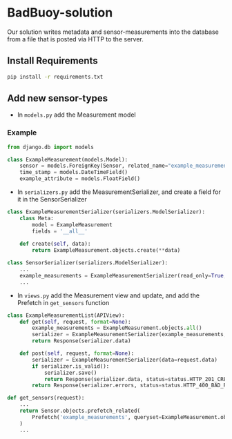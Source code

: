 # BadBuoy-solution

Our solution writes metadata and sensor-measurements into the database from a file that is posted via HTTP to the server.

## Install Requirements

```bash
pip install -r requirements.txt
```

## Add new sensor-types

- In `models.py` add the Measurement model

### Example
```python
from django.db import models

class ExampleMeasurement(models.Model):
    sensor = models.ForeignKey(Sensor, related_name="example_measurements", on_delete=models.CASCADE)
    time_stamp = models.DateTimeField()
    example_attribute = models.FloatField()
```
- In `serializers.py` add the MeasurementSerializer, and create a field for it in the SensorSerializer
```python
class ExampleMeasurementSerializer(serializers.ModelSerializer):
    class Meta:
        model = ExampleMeasurement
        fields = '__all__'
        
    def create(self, data):
        return ExampleMeasurement.objects.create(**data)
```

```python
class SensorSerializer(serializers.ModelSerializer):
    ...
    example_measurements = ExampleMeasurementSerializer(read_only=True, many=True, source='filtered_example_measurements')
    ...
```


- In `views.py` add the Measurement view and update, and add the Prefetch in `get_sensors` function
```python 
class ExampleMeasurementList(APIView):
    def get(self, request, format=None):
        example_measurements = ExampleMeasurement.objects.all()
        serializer = ExampleMeasurementSerializer(example_measurements, many=True)
        return Response(serializer.data)

    def post(self, request, format=None):
        serializer = ExampleMeasurementSerializer(data=request.data)
        if serializer.is_valid():
            serializer.save()
            return Response(serializer.data, status=status.HTTP_201_CREATED)
        return Response(serializer.errors, status=status.HTTP_400_BAD_REQUEST)
```
```python
def get_sensors(request):
    ...
    return Sensor.objects.prefetch_related(
        Prefetch('example_measurements', queryset=ExampleMeasurement.objects.filter(Q(time_stamp__gte=start) & Q(time_stamp__lte=end)), to_attr='filtered_example_measurements'),
    )
    ...
```
